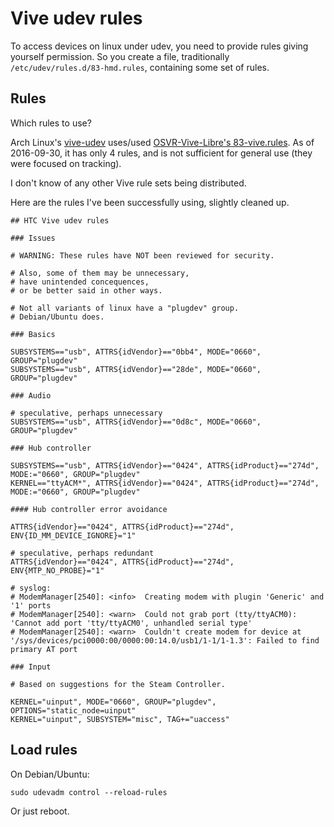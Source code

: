 # Vive udev rules

To access devices on linux under udev, you need to provide rules giving yourself permission.  So you create a file, traditionally `/etc/udev/rules.d/83-hmd.rules`, containing some set of rules.

## Rules

Which rules to use?

Arch Linux's [vive-udev](https://aur.archlinux.org/packages/vive-udev/) uses/used [OSVR-Vive-Libre's 83-vive.rules](https://github.com/lubosz/OSVR-Vive-Libre/blob/master/config/83-vive.rules).  As of 2016-09-30, it has only 4 rules, and is not sufficient for general use (they were focused on tracking).

I don't know of any other Vive rule sets being distributed.

Here are the rules I've been successfully using, slightly cleaned up.

    ## HTC Vive udev rules

    ### Issues

    # WARNING: These rules have NOT been reviewed for security.

    # Also, some of them may be unnecessary,
    # have unintended concequences,
    # or be better said in other ways.

    # Not all variants of linux have a "plugdev" group.
    # Debian/Ubuntu does.

    ### Basics

    SUBSYSTEMS=="usb", ATTRS{idVendor}=="0bb4", MODE="0660", GROUP="plugdev"
    SUBSYSTEMS=="usb", ATTRS{idVendor}=="28de", MODE="0660", GROUP="plugdev"

    ### Audio

    # speculative, perhaps unnecessary
    SUBSYSTEMS=="usb", ATTRS{idVendor}=="0d8c", MODE="0660", GROUP="plugdev"

    ### Hub controller

    SUBSYSTEMS=="usb", ATTRS{idVendor}=="0424", ATTRS{idProduct}=="274d", MODE:="0660", GROUP="plugdev"
    KERNEL=="ttyACM*", ATTRS{idVendor}=="0424", ATTRS{idProduct}=="274d", MODE:="0660", GROUP="plugdev"

    #### Hub controller error avoidance

    ATTRS{idVendor}=="0424", ATTRS{idProduct}=="274d", ENV{ID_MM_DEVICE_IGNORE}="1"

    # speculative, perhaps redundant
    ATTRS{idVendor}=="0424", ATTRS{idProduct}=="274d", ENV{MTP_NO_PROBE}="1"

    # syslog:
    # ModemManager[2540]: <info>  Creating modem with plugin 'Generic' and '1' ports
    # ModemManager[2540]: <warn>  Could not grab port (tty/ttyACM0): 'Cannot add port 'tty/ttyACM0', unhandled serial type'
    # ModemManager[2540]: <warn>  Couldn't create modem for device at '/sys/devices/pci0000:00/0000:00:14.0/usb1/1-1/1-1.3': Failed to find primary AT port

    ### Input

    # Based on suggestions for the Steam Controller.

    KERNEL="uinput", MODE="0660", GROUP="plugdev", OPTIONS="static_node=uinput"
    KERNEL="uinput", SUBSYSTEM="misc", TAG+="uaccess"

## Load rules

On Debian/Ubuntu:

    sudo udevadm control --reload-rules

Or just reboot.
